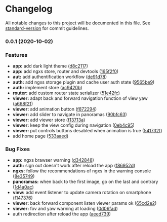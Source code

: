 # Changelog

All notable changes to this project will be documented in this file. See [standard-version](https://github.com/conventional-changelog/standard-version) for commit guidelines.

### 0.0.1 (2020-10-02)


### Features

* **app:** add dark light theme ([d8c2117](https://gitlab.immergis.fr/osiris/roadview-front/commit/d8c211725582e4f00bac07b70c9cccf643f090a5))
* **app:** add ngxs store, router and devtools ([165f2f0](https://gitlab.immergis.fr/osiris/roadview-front/commit/165f2f0084f03e2dca33b8996ea42d7076de9ab5))
* **aut:** add authentification workflow ([de91d78](https://gitlab.immergis.fr/osiris/roadview-front/commit/de91d78fab3e2f0077c392eda01668a9224c48d4))
* **auth:** add ngxs storage plugin and cache user auth state ([9565be9](https://gitlab.immergis.fr/osiris/roadview-front/commit/9565be914169f728ec4c5ab317c09f4f349bc647))
* **auth:** implement store ([ac9420b](https://gitlab.immergis.fr/osiris/roadview-front/commit/ac9420b9987e063f5a9e5d34e7fe0c8f0aff75aa))
* **router:** add custom router state serializer ([51e42fc](https://gitlab.immergis.fr/osiris/roadview-front/commit/51e42fc425b5e58817b2e9461768550ae2164ce4))
* **viewer:** adapt back and forward navigation function of view yaw ([a668f21](https://gitlab.immergis.fr/osiris/roadview-front/commit/a668f21eb59095a2fcf7c1e1c91c8775380af758))
* **viewer:** add animation button ([f872294](https://gitlab.immergis.fr/osiris/roadview-front/commit/f872294a2cbc9b0517ab5b32304130af2e845bf6))
* **viewer:** add slider to navigate in panoramas ([90bfc63](https://gitlab.immergis.fr/osiris/roadview-front/commit/90bfc636950db8462c7582d2e61a97fe74b6d104))
* **viewer:** add viewer store ([f13713a](https://gitlab.immergis.fr/osiris/roadview-front/commit/f13713a17f4262bc907ca9369e143fc7f8c47201))
* **viewer:** keep the view config during navigation ([0eb4c95](https://gitlab.immergis.fr/osiris/roadview-front/commit/0eb4c95cf4efd3ef6273a401b2268d76ba07c8ad))
* **viewer:** put controls buttons desabled when animation is true ([541732f](https://gitlab.immergis.fr/osiris/roadview-front/commit/541732f737c60a49a0cac46aa7d236af155ea66b))
* add home page ([533aaed](https://gitlab.immergis.fr/osiris/roadview-front/commit/533aaedc33dd09027080341c6b7dd23a95b5b7b9))


### Bug Fixes

* **app:** ngxs brawser warning ([d342848](https://gitlab.immergis.fr/osiris/roadview-front/commit/d3428481390100f1b7415864fd630a3144833b44))
* **auth:** sign out doesn't work after reload the app ([f86952d](https://gitlab.immergis.fr/osiris/roadview-front/commit/f86952d312cd802ef98764e7b0e404a102577ad3))
* **ngxs:** follow the recommendations of ngxs in the warning console ([8e35749](https://gitlab.immergis.fr/osiris/roadview-front/commit/8e35749c2f3f522d41e649bfdef043b8e1a07ec1))
* **panoramas:** when back to the first image, go on the last and contrary ([1d4a0ac](https://gitlab.immergis.fr/osiris/roadview-front/commit/1d4a0acbcaca9c4dc80b84b51e2b8f4b0f2afe3f))
* **view:** add event listener to update camera rotation on smartphone ([f147376](https://gitlab.immergis.fr/osiris/roadview-front/commit/f147376b053b181f36051ede601cfb867deea986))
* **viewer:** back forward component listen viewer params ok ([65cd2e2](https://gitlab.immergis.fr/osiris/roadview-front/commit/65cd2e2f2d8c83127f4891c6b65b64dd2e4ac1b3))
* **viewer:** fov and yaw warning  at loading ([0d06fad](https://gitlab.immergis.fr/osiris/roadview-front/commit/0d06fad06e3e6bf79f540ea6ce1b9b2e7825608b))
* auth redirection after reload the app ([aeed739](https://gitlab.immergis.fr/osiris/roadview-front/commit/aeed739950323b1afe249cbb7199b1737fcca610))
